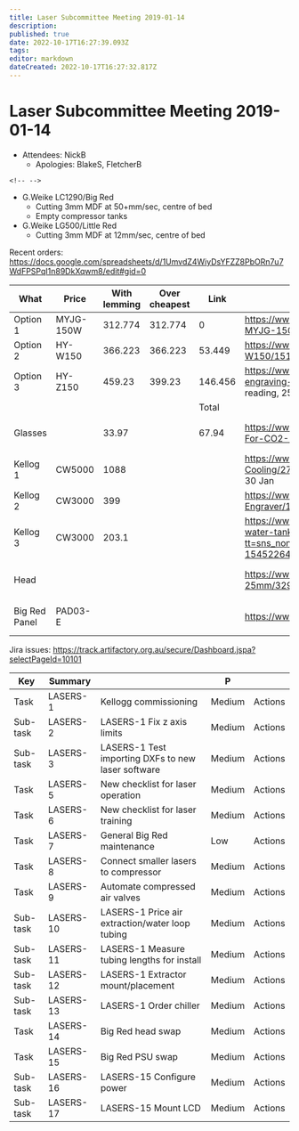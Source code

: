```yaml
---
title: Laser Subcommittee Meeting 2019-01-14
description: 
published: true
date: 2022-10-17T16:27:39.093Z
tags: 
editor: markdown
dateCreated: 2022-10-17T16:27:32.817Z
---
```


# Laser Subcommittee Meeting 2019-01-14

-   Attendees: NickB
    -   Apologies: BlakeS, FletcherB

```{=html}
<!-- -->
```
-   G.Weike LC1290/Big Red
    -   Cutting 3mm MDF at 50+mm/sec, centre of bed
    -   Empty compressor tanks
-   G.Weike LG500/Little Red
    -   Cutting 3mm MDF at 12mm/sec, centre of bed

Recent orders: <https://docs.google.com/spreadsheets/d/1UmvdZ4WiyDsYFZZ8PbORn7u7WdFPSPqI1n89DkXqwm8/edit#gid=0>

| What          | Price     | With lemming | Over cheapest | Link    | Notes                                                                                                                                                                                                                                                                                                                                                                          | Status    | Paid        | Address               | ETA                   |
|---------------|-----------|--------------|---------------|---------|--------------------------------------------------------------------------------------------------------------------------------------------------------------------------------------------------------------------------------------------------------------------------------------------------------------------------------------------------------------------------------|-----------|-------------|-----------------------|-----------------------|
| Option 1      | MYJG-150W | 312.774      | 312.774       | 0       | <https://www.aliexpress.com/store/product/150W-CO2-Laser-Power-Supply-for-CO2-Laser-Engraving-Cutting-Machine-MYJG-150-LED/1513187_32722362131.html%7CSame> model number as existing (but may not be the exact same unit)                                                                                                                                                      |           |             |                       |                       |
| Option 2      | HY-W150   | 366.223      | 366.223       | 53.449  | <https://www.aliexpress.com/store/product/Co2-Laser-Power-Supply-180W-HY-W150/1513187_32582736376.html%7CSupports> 250V directly                                                                                                                                                                                                                                               |           |             |                       |                       |
| Option 3      | HY-Z150   | 459.23       | 399.23        | 146.456 | <https://www.aliexpress.com/store/product/EFR-Laser-Power-Box-150W-Laser-Power-Supply-use-for-co2-laser-tube-for-engraving-cutting/1513187_32606538041.html?spm=2114.12010612.8148356.1.248b44e98Yjru6%7CSupports> direct current reading, 250V                                                                                                                                | Purchased | AU\$ 459.23 | Fletcher's house      | 10 Jan to 16 Jan      |
|               |           |              |               | Total   |                                                                                                                                                                                                                                                                                                                                                                                |           |             |                       |                       |
| Glasses       |           | 33.97        |               | 67.94   | <https://www.aliexpress.com/store/product/Cloudray-10600nm-Laser-Safety-Goggles-Style-A-Shield-Protection-OD4-CE-For-CO2-Laser-Cutting-Engraving/1513187_32825275730.html%7CThe> cool style, two sets                                                                                                                                                                          | Purchased | AUD 78.22   | Blake's parcel locker | 11 Jan to 18 Jan      |
| Kellog 1      | CW5000    | 1088         |               |         | <https://www.ebay.com.au/itm/CW-5000AG-Industrial-Water-Chiller-for-Single-80W-100W-CO2-Laser-Tube-Cooling/273406553061?epid=1473803928&hash=item3fa84cebe5:g:srYAAOSwkCZbcoku:rk:2:pf:0%7CFri>. 28 Dec. and Wed. 30 Jan                                                                                                                                                       |           |             |                       |                       |
| Kellog 2      | CW3000    | 399          |               |         | <https://www.ebay.com.au/itm/CW-3000-Industrial-Water-Chiller-for-CO2-Glass-Laser-tube-Laser-Cutter-Engraver/132743844531?hash=item1ee82652b3:g:i0wAAOSwi8tbcoqN:rk:14:pf:0%7CMon>. 14 Jan. and Tue. 19 Feb                                                                                                                                                                    |           |             |                       |                       |
| Kellog 3      | CW3000    | 203.1        |               |         | <https://www.aliexpress.com/item/Laser-engraving-machine-chiller-CW3000-chiller-engraving-machine-spindle-cooling-water-tank-pump-laser-cutting-machine/32948376792.html?tt=sns_none&aff_platform=default&cpt=1545226479760&sk=chVQpdCV&aff_trace_key=8eed5afb334b4b6fadaaa10141b5e630-1545226479760-00806-chVQpdCV&terminal_id=b87a5724df15477cb48517f2ec8efd8a%7C23-45> days | Purchased | AU \$227.91 | Blake's parcel locker | 23 Jan to 14 Feb      |
| Head          |           |              |               |         | <https://www.aliexpress.com/item/E-Series-CO2-Laser-Head-Focusing-Lens-D20mm-FL50-8-63-5-101-6-Mirror-25mm/32948855114.html?spm=a2g0s.9042311.0.0.58584c4drfRqJJ>                                                                                                                                                                                                              |           | Shipped     | AU\$ 70.44            | Blake's parcel locker |
| Big Red Panel | PAD03-E   |              |               |         | <https://www.ebay.com/itm/291953450952%7CThe> buttons and screen. Donation                                                                                                                                                                                                                                                                                                     | Shipped   | USD \$67.10 | Blake's parcel locker | 1 Jan to 29 Jan       |

Jira issues: <https://track.artifactory.org.au/secure/Dashboard.jspa?selectPageId=10101>

| Key      | Summary   |                                                    | P      |         |
|----------|-----------|----------------------------------------------------|--------|---------|
| Task     | LASERS-1  | Kellogg commissioning                              | Medium | Actions |
| Sub-task | LASERS-2  | LASERS-1 Fix z axis limits                         | Medium | Actions |
| Sub-task | LASERS-3  | LASERS-1 Test importing DXFs to new laser software | Medium | Actions |
| Task     | LASERS-5  | New checklist for laser operation                  | Medium | Actions |
| Task     | LASERS-6  | New checklist for laser training                   | Medium | Actions |
| Task     | LASERS-7  | General Big Red maintenance                        | Low    | Actions |
| Task     | LASERS-8  | Connect smaller lasers to compressor               | Medium | Actions |
| Task     | LASERS-9  | Automate compressed air valves                     | Medium | Actions |
| Sub-task | LASERS-10 | LASERS-1 Price air extraction/water loop tubing    | Medium | Actions |
| Sub-task | LASERS-11 | LASERS-1 Measure tubing lengths for install        | Medium | Actions |
| Sub-task | LASERS-12 | LASERS-1 Extractor mount/placement                 | Medium | Actions |
| Sub-task | LASERS-13 | LASERS-1 Order chiller                             | Medium | Actions |
| Task     | LASERS-14 | Big Red head swap                                  | Medium | Actions |
| Task     | LASERS-15 | Big Red PSU swap                                   | Medium | Actions |
| Sub-task | LASERS-16 | LASERS-15 Configure power                          | Medium | Actions |
| Sub-task | LASERS-17 | LASERS-15 Mount LCD                                | Medium | Actions |
